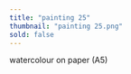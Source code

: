 ```yaml
---
title: "painting 25"
thumbnail: "painting 25.png"
sold: false
---
```

watercolour on paper (A5) 